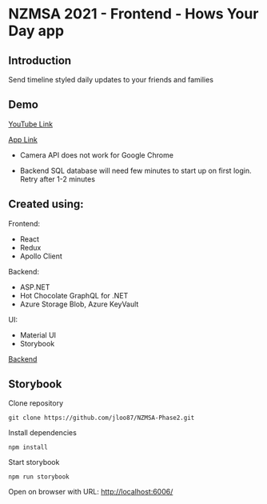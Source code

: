 # NZMSA 2021 - Frontend - Hows Your Day app

## Introduction

Send timeline styled daily updates to your friends and families

## Demo

<a href="https://youtu.be/ADWoIjL8SDE" target="_blank">YouTube Link</a>

[App Link](nzmsa-react-2021.azurewebsites.net)

- Camera API does not work for Google Chrome

- Backend SQL database will need few minutes to start up on first login. Retry after 1-2 minutes

## Created using:

Frontend:

- React
- Redux
- Apollo Client

Backend:

- ASP.NET
- Hot Chocolate GraphQL for .NET
- Azure Storage Blob, Azure KeyVault

UI:

- Material UI
- Storybook

[Backend](https://github.com/jloo87/NZMSA_Phase2_Backend)

## Storybook

Clone repository

```
git clone https://github.com/jloo87/NZMSA-Phase2.git
```

Install dependencies

```
npm install
```

Start storybook


```
npm run storybook
```


Open on browser with URL: [http://localhost:6006/](http://localhost:6006/)
